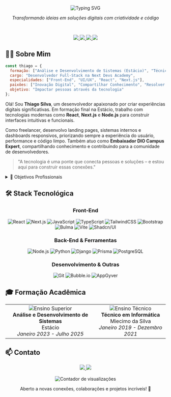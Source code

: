 <div align="center">
  <img src="https://readme-typing-svg.herokuapp.com?font=Fira+Code&weight=600&size=30&pause=1000&color=0EA5E9&center=true&vCenter=true&width=435&lines=Thiago+Silva;Desenvolvedor+Full-Stack" alt="Typing SVG" />
  <p align="center">
    <em>Transformando ideias em soluções digitais com criatividade e código</em>
  </p>
  <br/>
  <p>
    <a href="https://thiagosilva-alpha.vercel.app/">
      <img src="https://img.shields.io/badge/-Portfólio-000?style=for-the-badge&logo=vercel&logoColor=white"/>
    </a>
    <a href="https://www.linkedin.com/in/thiago-da-silva-machado">
      <img src="https://img.shields.io/badge/-LinkedIn-0077B5?style=for-the-badge&logo=linkedin&logoColor=white"/>
    </a>
    <a href="https://instagram.com/sillva_ty">
      <img src="https://img.shields.io/badge/-Instagram-E4405F?style=for-the-badge&logo=instagram&logoColor=white"/>
    </a>
    <a href="https://tiktok.com/@thiagosilva.dev">
      <img src="https://img.shields.io/badge/-TikTok-000000?style=for-the-badge&logo=tiktok&logoColor=white"/>
    </a>
  </p>
</div>

## 👨‍💻 Sobre Mim

```javascript
const thiago = {
  formação: ["Análise e Desenvolvimento de Sistemas (Estácio)", "Técnico em Informática"],
  cargo: "Desenvolvedor Full-Stack na Next Devs Academy",
  especialidades: ["Front-End", "UI/UX", "React", "Next.js"],
  paixões: ["Inovação Digital", "Compartilhar Conhecimento", "Resolver Problemas"],
  objetivo: "Impactar pessoas através da tecnologia"
};
```

Olá! Sou **Thiago Silva**, um desenvolvedor apaixonado por criar experiências digitais significativas. Em formação final na Estácio, trabalho com tecnologias modernas como **React**, **Next.js** e **Node.js** para construir interfaces intuitivas e funcionais.

Como freelancer, desenvolvo landing pages, sistemas internos e dashboards responsivos, priorizando sempre a experiência do usuário, performance e código limpo. Também atuo como **Embaixador DIO Campus Expert**, compartilhando conhecimento e contribuindo para a comunidade de desenvolvedores.

> "A tecnologia é uma ponte que conecta pessoas e soluções – e estou aqui para construir essas conexões."

<details>
<summary>🎯 Objetivos Profissionais</summary>
<br>
<ul>
  <li>Entregar soluções que impactem positivamente a vida das pessoas</li>
  <li>Desenvolver projetos que unam design moderno, usabilidade e performance</li>
  <li>Contribuir para a comunidade de desenvolvedores através do compartilhamento de conhecimento</li>
  <li>Explorar constantemente novas tecnologias para expandir meu conjunto de habilidades</li>
</ul>
</details>

## 🛠️ Stack Tecnológica

<div align="center">

### Front-End
![React](https://img.shields.io/badge/-React-20232A?style=for-the-badge&logo=react&logoColor=61DAFB)
![Next.js](https://img.shields.io/badge/-Next.js-000000?style=for-the-badge&logo=nextdotjs&logoColor=white)
![JavaScript](https://img.shields.io/badge/-JavaScript-F7DF1E?style=for-the-badge&logo=javascript&logoColor=black)
![TypeScript](https://img.shields.io/badge/-TypeScript-3178C6?style=for-the-badge&logo=typescript&logoColor=white)
![TailwindCSS](https://img.shields.io/badge/-Tailwind-0EA5E9?style=for-the-badge&logo=tailwindcss&logoColor=white)
![Bootstrap](https://img.shields.io/badge/-Bootstrap-7952B3?style=for-the-badge&logo=bootstrap&logoColor=white)
![Bulma](https://img.shields.io/badge/-Bulma-00D1B2?style=for-the-badge&logo=bulma&logoColor=white)
![Vite](https://img.shields.io/badge/-Vite-646CFF?style=for-the-badge&logo=vite&logoColor=white)
![Shadcn/UI](https://img.shields.io/badge/-Shadcn/UI-000000?style=for-the-badge&logo=vercel&logoColor=white)

### Back-End & Ferramentas
![Node.js](https://img.shields.io/badge/-Node.js-339933?style=for-the-badge&logo=nodedotjs&logoColor=white)
![Python](https://img.shields.io/badge/-Python-3776AB?style=for-the-badge&logo=python&logoColor=white)
![Django](https://img.shields.io/badge/-Django-092E20?style=for-the-badge&logo=django&logoColor=white)
![Prisma](https://img.shields.io/badge/-Prisma-2D3748?style=for-the-badge&logo=prisma&logoColor=white)
![PostgreSQL](https://img.shields.io/badge/-PostgreSQL-4169E1?style=for-the-badge&logo=postgresql&logoColor=white)

### Desenvolvimento & Outras
![Git](https://img.shields.io/badge/-Git-F05032?style=for-the-badge&logo=git&logoColor=white)
![Bubble.io](https://img.shields.io/badge/-Bubble.io-1E1EEC?style=for-the-badge&logo=bubble&logoColor=white)
![AppGyver](https://img.shields.io/badge/-AppGyver-2C2C2C?style=for-the-badge&logo=sap&logoColor=white)

</div>

## 🎓 Formação Acadêmica

<div align="center">
  <table>
    <tr>
      <td align="center">
        <img src="https://img.shields.io/badge/Ensino%20Superior-0077B5?style=for-the-badge" alt="Ensino Superior"/>
        <br>
        <strong>Análise e Desenvolvimento de Sistemas</strong><br>
        Estácio<br>
        <em>Janeiro 2023 - Julho 2025</em>
      </td>
      <td align="center">
        <img src="https://img.shields.io/badge/Ensino%20Técnico-20232A?style=for-the-badge" alt="Ensino Técnico"/>
        <br>
        <strong>Técnico em Informática</strong><br>
        Miecimo da Silva<br>
        <em>Janeiro 2019 - Dezembro 2021</em>
      </td>
    </tr>
  </table>
</div>

## 📫 Contato

<div align="center">
  <a href="mailto:thiago201714@gmail.com">
    <img src="https://img.shields.io/badge/-Email-D14836?style=for-the-badge&logo=gmail&logoColor=white"/>
  </a>
  <a href="https://wa.me/5521993392724">
    <img src="https://img.shields.io/badge/-WhatsApp-25D366?style=for-the-badge&logo=whatsapp&logoColor=white"/>
  </a>
</div>

<br>

<div align="center">
  <img src="https://komarev.com/ghpvc/?username=thiagosilva20&color=blue" alt="Contador de visualizações"/>
  <p>Aberto a novas conexões, colaborações e projetos incríveis! 🚀</p>
</div>
